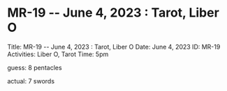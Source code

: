 # MR-19 -- June 4, 2023 : Tarot, Liber O

Title: MR-19 -- June 4, 2023 : Tarot, Liber O
Date: June 4, 2023
ID: MR-19
Activities: Liber O, Tarot
Time: 5pm

guess: 8 pentacles

actual: 7 swords